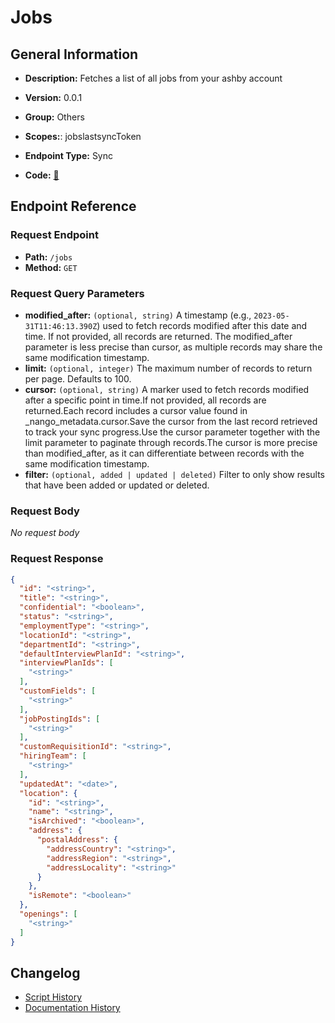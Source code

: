# Jobs

## General Information

- **Description:** Fetches a list of all jobs from your ashby account

- **Version:** 0.0.1
- **Group:** Others
- **Scopes:**: jobslastsyncToken
- **Endpoint Type:** Sync
- **Code:** [🔗](https://github.com/NangoHQ/integration-templates/tree/main/integrations/ashby/syncs/jobs.ts)


## Endpoint Reference

### Request Endpoint

- **Path:** `/jobs`
- **Method:** `GET`

### Request Query Parameters

- **modified_after:** `(optional, string)` A timestamp (e.g., `2023-05-31T11:46:13.390Z`) used to fetch records modified after this date and time. If not provided, all records are returned. The modified_after parameter is less precise than cursor, as multiple records may share the same modification timestamp.
- **limit:** `(optional, integer)` The maximum number of records to return per page. Defaults to 100.
- **cursor:** `(optional, string)` A marker used to fetch records modified after a specific point in time.If not provided, all records are returned.Each record includes a cursor value found in _nango_metadata.cursor.Save the cursor from the last record retrieved to track your sync progress.Use the cursor parameter together with the limit parameter to paginate through records.The cursor is more precise than modified_after, as it can differentiate between records with the same modification timestamp.
- **filter:** `(optional, added | updated | deleted)` Filter to only show results that have been added or updated or deleted.

### Request Body

_No request body_

### Request Response

```json
{
  "id": "<string>",
  "title": "<string>",
  "confidential": "<boolean>",
  "status": "<string>",
  "employmentType": "<string>",
  "locationId": "<string>",
  "departmentId": "<string>",
  "defaultInterviewPlanId": "<string>",
  "interviewPlanIds": [
    "<string>"
  ],
  "customFields": [
    "<string>"
  ],
  "jobPostingIds": [
    "<string>"
  ],
  "customRequisitionId": "<string>",
  "hiringTeam": [
    "<string>"
  ],
  "updatedAt": "<date>",
  "location": {
    "id": "<string>",
    "name": "<string>",
    "isArchived": "<boolean>",
    "address": {
      "postalAddress": {
        "addressCountry": "<string>",
        "addressRegion": "<string>",
        "addressLocality": "<string>"
      }
    },
    "isRemote": "<boolean>"
  },
  "openings": [
    "<string>"
  ]
}
```

## Changelog

- [Script History](https://github.com/NangoHQ/integration-templates/commits/main/integrations/ashby/syncs/jobs.ts)
- [Documentation History](https://github.com/NangoHQ/integration-templates/commits/main/integrations/ashby/syncs/jobs.md)

<!-- END  GENERATED CONTENT -->

